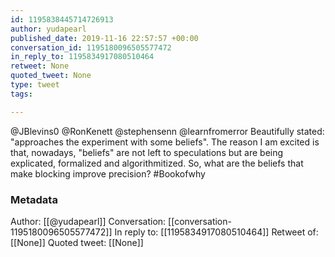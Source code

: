 ```yaml
---
id: 1195838445714726913
author: yudapearl
published_date: 2019-11-16 22:57:57 +00:00
conversation_id: 1195180096505577472
in_reply_to: 1195834917080510464
retweet: None
quoted_tweet: None
type: tweet
tags:

---
```


@JBlevins0 @RonKenett @stephensenn @learnfromerror Beautifully stated: "approaches the experiment with some beliefs". The reason I am excited is that, nowadays, "beliefs" are not left to speculations but are being explicated, formalized and algorithmitized. So, what are the beliefs that make blocking improve precision? #Bookofwhy

### Metadata

Author: [[@yudapearl]]
Conversation: [[conversation-1195180096505577472]]
In reply to: [[1195834917080510464]]
Retweet of: [[None]]
Quoted tweet: [[None]]
